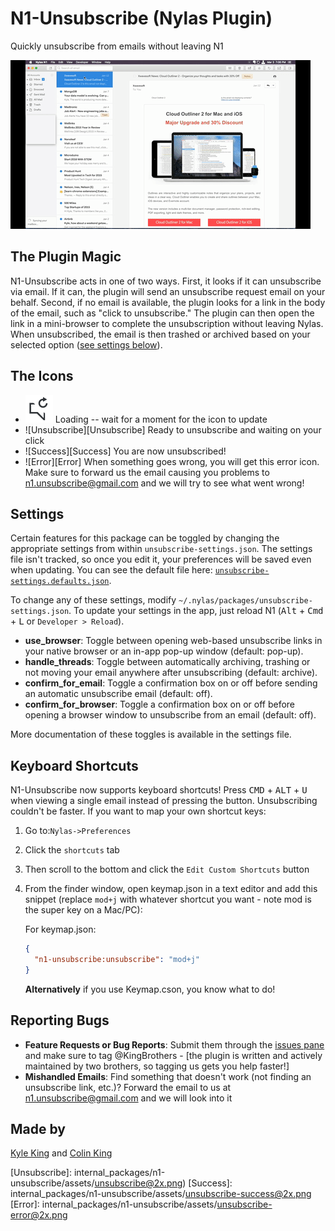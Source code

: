 # N1-Unsubscribe (Nylas Plugin)

Quickly unsubscribe from emails without leaving N1

![UnsubscribePromoVideo][promo_video]

## The Plugin Magic

N1-Unsubscribe acts in one of two ways. First, it looks if it can unsubscribe via email. If it can, the plugin will send an unsubscribe request email on your behalf. Second, if no email is available, the plugin looks for a link in the body of the email, such as "click to unsubscribe." The plugin can then open the link in a mini-browser to complete the unsubscription without leaving Nylas. When unsubscribed, the email is then trashed or archived based on your selected option ([see settings below][settings]).

## The Icons

- ![Loading][Loading] Loading -- wait for a moment for the icon to update
- ![Unsubscribe][Unsubscribe] Ready to unsubscribe and waiting on your click
- ![Success][Success] You are now unsubscribed!
- ![Error][Error] When something goes wrong, you will get this error icon. Make sure to forward us the email causing you problems to [n1.unsubscribe@gmail.com](mailto:n1.unsubscribe@gmail.com) and we will try to see what went wrong!

## Settings

Certain features for this package can be toggled by changing the appropriate settings from within `unsubscribe-settings.json`. The settings file isn't tracked, so once you edit it, your preferences will be saved even when updating. You can see the default file here: [`unsubscribe-settings.defaults.json`][settings_file].

<!-- FIXME: Broken path to settings file -->

To change any of these settings, modify `~/.nylas/packages/unsubscribe-settings.json`. To update your settings in the app, just reload N1 (<kbd>Alt</kbd> + <kbd>Cmd</kbd> + <kbd>L</kbd> or `Developer > Reload`).

- **use_browser**: Toggle between opening web-based unsubscribe links in your native browser or an in-app pop-up window (default: pop-up).
- **handle_threads**: Toggle between automatically archiving, trashing or not moving your email anywhere after unsubscribing (default: archive).
- **confirm_for_email**: Toggle a confirmation box on or off before sending an automatic unsubscribe email (default: off).
- **confirm_for_browser**: Toggle a confirmation box on or off before opening a browser window to unsubscribe from an email (default: off).

More documentation of these toggles is available in the settings file.

## Keyboard Shortcuts

N1-Unsubscribe now supports keyboard shortcuts! Press <kbd>CMD</kbd> + <kbd>ALT</kbd> + <kbd>U</kbd> when viewing a single email instead of pressing the button. Unsubscribing couldn't be faster. If you want to map your own shortcut keys:

1. Go to:`Nylas->Preferences`
2. Click the `shortcuts` tab
3. Then scroll to the bottom and click the `Edit Custom Shortcuts` button
4. From the finder window, open keymap.json in a text editor and add this snippet (replace `mod+j` with whatever shortcut you want - note mod is the super key on a Mac/PC):

    For keymap.json:
    ```json
    {
      "n1-unsubscribe:unsubscribe": "mod+j"
    }
    ```
    **Alternatively** if you use Keymap.cson, you know what to do!

## Reporting Bugs

- **Feature Requests or Bug Reports**: Submit them through the [issues pane][issues] and make sure to tag @KingBrothers - [the plugin is written and actively maintained by two brothers, so tagging us gets you help faster!]
- **Mishandled Emails**: Find something that doesn't work (not finding an unsubscribe link, etc.)? Forward the email to us at <a href="mailto:n1.unsubscribe@gmail.com">n1.unsubscribe@gmail.com</a> and we will look into it

## Made by

[Kyle King](http://kyleking.me) and [Colin King](http://colinking.co)

[promo_video]: internal_packages/n1-unsubscribe/.github/UnsubscribePromoVideo.gif

<!-- Links -->

[issues]: https://github.com/nylas/N1/issues
[settings]: https://github.com/nylas/N1/tree/master/internal_packages/n1-unsubscribe#settings
[settings_file]: internal_packages/n1-unsubscribe/unsubscribe-settings.defaults.json

<!-- Icons -->

[Loading]: internal_packages/n1-unsubscribe/assets/unsubscribe-loading@2x.png
[Unsubscribe]: internal_packages/n1-unsubscribe/assets/unsubscribe@2x.png)
[Success]: internal_packages/n1-unsubscribe/assets/unsubscribe-success@2x.png
[Error]: internal_packages/n1-unsubscribe/assets/unsubscribe-error@2x.png
